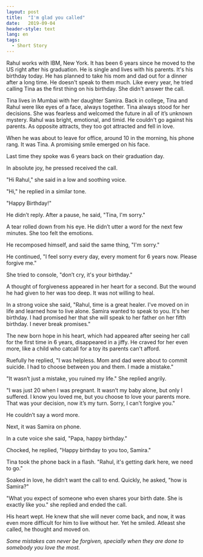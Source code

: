 ```yaml
---
layout: post
title:  "I'm glad you called"
date:   2019-09-04
header-style: text
lang: en
tags:
  - Short Story
---
```

Rahul works with IBM, New York. It has been 6 years since he moved to the US right after his graduation. He is single and lives with his parents. It's his birthday today. He has planned to take his mom and dad out for a dinner after a long time. He doesn't speak to them much. Like every year, he tried calling Tina as the first thing on his birthday. She didn't answer the call. 

Tina lives in Mumbai with her daughter Samira. Back in college, Tina and Rahul were like eyes of a face, always together. Tina  always stood for her decisions. She was fearless and welcomed the future in all of it’s unknown mystery. Rahul was bright, emotional, and timid. He couldn't go against his parents. As opposite attracts, they too got attracted and fell in love.

When he was about to leave for office, around 10 in the morning, his phone rang. It was Tina. A promising smile emerged on his face. 

Last time they spoke was 6 years back on their graduation day. 

In absolute joy, he pressed received the call.

"Hi Rahul," she said in a low and soothing voice.

"Hi," he replied in a similar tone.

"Happy Birthday!"

He didn’t reply. After a pause, he said, "Tina, I'm sorry."

A tear rolled down from his eye. He didn’t utter a word for the next few minutes. She too felt the emotions.

He recomposed himself, and said the same thing, "I'm sorry."

He continued, "I feel sorry every day, every moment for 6 years now. Please forgive me."

She tried to console, "don’t cry, it's your birthday."

A thought of forgiveness appeared in her heart for a second. But the wound he had given to her was too deep. It was not willing to heal.

In a strong voice she said, "Rahul, time is a great healer. I've moved on in life and learned how to live alone. Samira wanted to speak to you. It's her birthday. I had promised her that she will speak to her father on her fifth birthday. I never break promises."

The new born hope in his heart, which had appeared after seeing her call for the first time in 6 years, disappeared in a jiffy. He craved for her even more, like a child who catcall for a toy its parents can't afford.

Ruefully he replied, "I was helpless. Mom and dad were about to commit suicide. I had to choose between you and them. I made a mistake."

"It wasn’t just a mistake, you ruined my life." She replied angrily.

"I was just 20 when I was pregnant. It wasn’t my baby alone, but only I suffered. I know you loved me, but you choose to love your parents more. That was your decision, now it’s my turn. Sorry, I can't forgive you."

He couldn’t say a word more.

Next, it was Samira on phone.

In a cute voice she said, "Papa, happy birthday."

Chocked, he replied, "Happy birthday to you too, Samira."

Tina took the phone back in a flash. "Rahul, it's getting dark here, we need to go."

Soaked in love, he didn’t want the call to end. Quickly, he asked, "how is Samira?"

"What you expect of someone who even shares your birth date. She is exactly like you." she replied and ended the call.

His heart wept. He knew that she will never come back, and now, it was even more difficult for him to live without her. Yet he smiled. Atleast she called, he thought and moved on.

*Some mistakes can never be forgiven, specially when they are done to somebody you love the most.*
